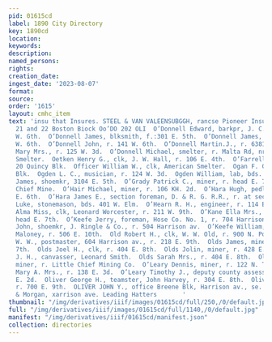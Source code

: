 ```yaml
---
pid: 01615cd
label: 1890 City Directory
key: 1890cd
location: 
keywords: 
description: 
named_persons: 
rights: 
creation_date: 
ingest_date: '2023-08-07'
format: 
source: 
order: '1615'
layout: cmhc_item
text: 'insu that Insures. STEEL & VAN VALEENSUBGGH, rancse Pioneer Insurance Agency,
  21 and 22 Boston Biock Oo’DO 202 OLI  O’Donnell Edward, barkpr, J. C. Ryan, r. 141
  W. Gth.  O’Donnell James, blksmith, f.:301 E. 5th.  O’Donnell James, miner, r. 141
  W. 6th.  O’Donnell John, r. 141 W. 6th.  O’Donnell Martin.J., r. 6381 E. 8th.  O’Donnell
  Mary Mrs., r. 125 W. 3d.  O’Donnell Michael, smelter, r. Malta Rd, nr. American
  Smelter.  Oetken Henry G., clk, J. W. Hall, r. 106 E. 4th.  O’Farrell Philip, lawyer,
  20 Quincy Blk.  Officer William W., clk, American Smelter.  Ogan F. C., r. 44 Clarendon
  Blk.  Ogden L. C., musician, r. 124 W. 3d.  Ogden William, lab, bds. 310 E. 6th.  O’Grady
  James, shoemkr, 3104 E. 5th.  O’Grady Patrick C., miner, r. head E. 7th, nr. Little
  Chief Mine.  O’Hair Michael, miner, r. 106 KH. 2d.  O’Hara Hugh, pedler, r. 524
  E. 6th.  O’Hara James E., section foreman, D. & R. G. R.R., r. at section house.  O’Hara
  Luke, stonemason, bds. 401 W. Elm.  O’Hearn R. H., engineer, r. 114 E. 7th.  Ohlsson
  Alma Miss, clk, Leonard Worcester, r. 211 W. 9th.  O’Kane Ella Mrs., r. Fryer Hill,
  head E. 7th.  O’Keefe Jerry, foreman, Hose Co. No. 1, r. 704 Harrison av.  O’Keefe
  John, shoemkr, J. Ringle & Co., r. 504 Harrison av.  O’Keefe William, barkpr, John
  Maloney, r. 506 E. 10th.  Old Robert H., clk, W. W. Old, r. 900 N. Poplar.  Old
  W. W., postmaster, 604 Harrison av., r. 218 E. 9th.  Olds James, miner, r. 510 E.
  7th.  Olds Joel H., clk, r. 404 E. 8th.  Olds Jolin, miner, r. 428 E. 6th.  Olds
  J. H., canvasser, Leonard Smith.  Olds Sarah Mrs., r. 404 E. 8th.  Oldweiler Philip,
  miner, r. Little Chief Mining Co.  O’Leary Dennis, miner, r. 122 N. Toledo av.  O’Leary
  Mary A. Mrs., r. 138 E. 3d.  O’Leary Timothy J., deputy county assessor, r. 418
  E. 2d.  Oliver George H., teamster, John Harvey, r. 304 E. 8th.  Oliver James, miner,
  r. 700 E. 9th.  OLIVER JOHN Y., office Breene Blk, Harrison av., se. cor. 4th.  Brown
  & Morgan, xarrison ave. Leading Hatters       '
thumbnail: "/img/derivatives/iiif/images/01615cd/full/250,/0/default.jpg"
full: "/img/derivatives/iiif/images/01615cd/full/1140,/0/default.jpg"
manifest: "/img/derivatives/iiif/01615cd/manifest.json"
collection: directories
---
```


